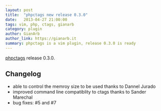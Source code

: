 ```yaml
---
layout: post
title:  "phpctags new release 0.3.0"
date:   2013-04-27 21:00:00
tags: vim, php, ctags, gianarb
category: plugin
author: GianArb
author_link: https://gianarb.it
summary: phpctags is a vim plugin, release 0.3.0 is ready 
---
```


[phpctags](http://packagist.org/packages/techlivezheng/phpctags) release 0.3.0.

## Changelog

* able to control the memroy size to be used
  thanks to Dannel Jurado
* improved command line compatiblity to ctags
  thanks to Sander Marechal
* bug fixes: #5 and #7

